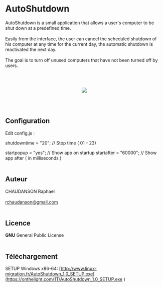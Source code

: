 
# AutoShutdown
AutoShutdown is a small application that allows a user's computer to be shut down at a predefined time.<br><br>
Easily from the interface, the user can cancel the scheduled shutdown of his computer at any time for the current day, the automatic shutdown is reactivated the next day.<br><br>
The goal is to turn off unused computers that have not been turned off by users.


<br><br>
<p align="center">
  <img src="http://www.linux-migration.fr/Animation.gif" />
</p>
<br><br>


## Configuration
Edit config.js :

shutdowntime = "20"; // Stop time ( 01 - 23)

startpopup = "yes"; // Show app on startup
startafter = "60000"; // Show app after ( in milliseconds )
<br><br>

## Auteur
CHAUDANSON Raphael<br><br>
rchaudanson@gmail.com
<br><br>

## Licence

**GNU** General Public License
<br><br>

## Téléchargement
SETUP Windows x86-64: [http://www.linux-migration.fr/AutoShutdown_1.0_SETUP.exe](https://onthelight.com/1T/AutoShutdown_1.0_SETUP.exe
)

